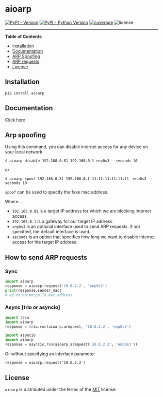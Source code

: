 # aioarp

[![PyPI - Version](https://img.shields.io/pypi/v/aioarp.svg)](https://pypi.org/project/aioarp)
[![PyPI - Python Version](https://img.shields.io/pypi/pyversions/aioarp.svg)](https://pypi.org/project/aioarp)
[![coverage](https://img.shields.io/codecov/c/github/karosis88/aioarp/master)](https://app.codecov.io/gh/karosis88/aioarp)
![license](https://img.shields.io/github/license/karosis88/aioarp)

-----

**Table of Contents**

- [Installation](#installation)
- [Documentation](#documentation)
- [ARP Spoofing](#arp-spoofing)
- [ARP requests](#how-to-send-arp-requests)
- [License](#license)

## Installation

```console
pip install aioarp
```

## Documentation
[Click here](https://karosis88.github.io/aioarp/)

## Arp spoofing

Using this command, you can disable internet access for any device on your local network.

```shell
$ aioarp disable 192.168.0.81 192.168.0.1 enp0s3 --seconds 10
```

or 

```shell
$ aioarp spoof 192.168.0.81 192.168.0.1 11:11:11:11:11:11  enp0s3 --seconds 10
```

`spoof` can be used to specify the fake mac address.

Where...
- `192.168.0.81` is a target IP address for which we are blocking internet access.
- `192.168.0.1` is a gateway for our target IP address.
- `enp0s3` is an optional interface used to send ARP requests. if not specified, the default interface is used.
- `seconds` is an option that specifies how long we want to disable internet access for the target IP address.

## How to send ARP requests

### Sync
```py
import aioarp
response = aioarp.request('10.0.2.2', 'enp0s3')
print(response.sender_mac)
# ee:xx:aa:mm:pp:le mac address
```

### Async [trio or asyncio]
```py
import trio
import aioarp
response = trio.run(aioarp.arequest, '10.0.2.2', 'enp0s3')
```

```py
import asyncio
import aioarp
response = asyncio.run(aioarp.arequest('10.0.2.2', 'enp0s3'))
```

Or without specifying an interface parameter

```
response = aioarp.request('10.0.2.2')
```

## License

`aioarp` is distributed under the terms of the [MIT](https://spdx.org/licenses/MIT.html) license.

